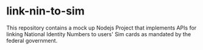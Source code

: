 # link-nin-to-sim
This repository contains a mock up Nodejs Project that implements APIs for linking National Identity Numbers to users' Sim cards as mandated by the federal government.
